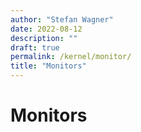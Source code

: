 ```yaml
---
author: "Stefan Wagner"
date: 2022-08-12
description: ""
draft: true
permalink: /kernel/monitor/
title: "Monitors"
---
```


# Monitors
